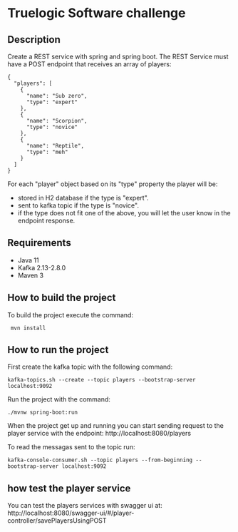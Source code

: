 # Truelogic Software challenge

Description
------------------------
Create a REST service with spring and spring boot. The REST Service must have a POST endpoint that receives an array of players:
```
{
  "players": [
    {
      "name": "Sub zero",
      "type": "expert"
    },
    {
      "name": "Scorpion",
      "type": "novice"
    },
    {
      "name": "Reptile",
      "type": "meh"
    }
  ]
}
```
For each "player" object based on its "type" property the player will be:
- stored in H2 database if the type is "expert".
- sent to kafka topic if the type is "novice".
- if the type does not fit one of the above, you will let the user know in the endpoint response.

Requirements
------------------------
- Java 11
- Kafka 2.13-2.8.0
- Maven 3

How to build the project
------------------------
To build the project execute the command:
```
 mvn install
 ```

How to run the project
------------------------

First create the kafka topic with the following command: 
```
kafka-topics.sh --create --topic players --bootstrap-server localhost:9092
```

Run the project with the command: 
```
./mvnw spring-boot:run
```
When the project get up and running you can start sending request to the player service with the endpoint: http://localhost:8080/players

To read the messagas sent to the topic run:
```
kafka-console-consumer.sh --topic players --from-beginning --bootstrap-server localhost:9092
```

how test the player service
------------------------
You can test the players services with swagger ui at: http://localhost:8080/swagger-ui/#/player-controller/savePlayersUsingPOST
